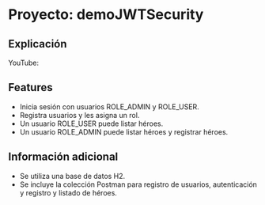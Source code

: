 # Proyecto: demoJWTSecurity

## Explicación
YouTube: 

## Features

* Inicia sesión con usuarios ROLE_ADMIN y ROLE_USER.
* Registra usuarios y les asigna un rol.
* Un usuario ROLE_USER puede listar héroes.
* Un usuario ROLE_ADMIN puede listar héroes y registrar héroes.

## Información adicional
* Se utiliza una base de datos H2.
* Se incluye la colección Postman para registro de usuarios, autenticación y registro y listado de héroes.